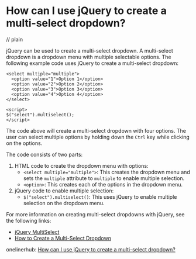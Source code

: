 # How can I use jQuery to create a multi-select dropdown?
// plain

jQuery can be used to create a multi-select dropdown. A multi-select dropdown is a dropdown menu with multiple selectable options. The following example code uses jQuery to create a multi-select dropdown:

```
<select multiple="multiple">
  <option value="1">Option 1</option>
  <option value="2">Option 2</option>
  <option value="3">Option 3</option>
  <option value="4">Option 4</option>
</select>

<script>
$("select").multiselect();
</script>
```

The code above will create a multi-select dropdown with four options. The user can select multiple options by holding down the `Ctrl` key while clicking on the options.

The code consists of two parts:

1. HTML code to create the dropdown menu with options:
   - `<select multiple="multiple">`: This creates the dropdown menu and sets the `multiple` attribute to `multiple` to enable multiple selection.
   - `<option>`: This creates each of the options in the dropdown menu.
2. jQuery code to enable multiple selection:
   - `$("select").multiselect()`: This uses jQuery to enable multiple selection on the dropdown menu.

For more information on creating multi-select dropdowns with jQuery, see the following links:

- [jQuery MultiSelect](https://github.com/nobleclem/jQuery-MultiSelect)
- [How to Create a Multi-Select Dropdown](https://www.formget.com/jquery-multi-select/)

onelinerhub: [How can I use jQuery to create a multi-select dropdown?](https://onelinerhub.com/jquery/how-can-i-use-jquery-to-create-a-multi-select-dropdown)